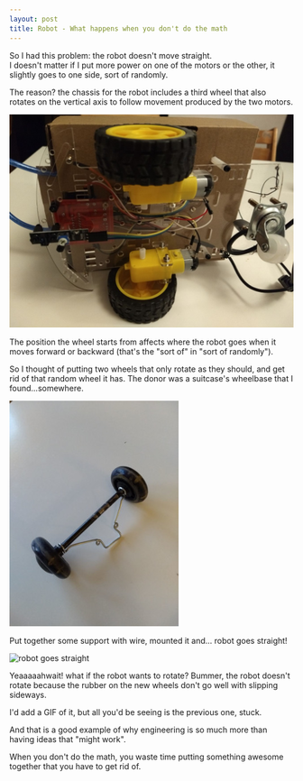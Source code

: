 ```yaml
---
layout: post
title: Robot - What happens when you don't do the math
---
```


So I had this problem: the robot doesn't move straight.  
I doesn't matter if I put more power on one of the motors or the other, it slightly goes to one side, sort of randomly.

The reason? the chassis for the robot includes a third wheel that also rotates on the vertical axis to follow movement produced by the two motors.

![rear axle with one wheel](/assets/robot/bottom.jpg)

The position the wheel starts from affects where the robot goes when it moves forward or backward (that's the "sort of" in "sort of randomly").

So I thought of putting two wheels that only rotate as they should, and get rid of that random wheel it has. The donor was a suitcase's wheelbase that I found...somewhere.

![rear axle with two wheels](/assets/robot/rear_axle_test.jpg)

Put together some support with wire, mounted it and... robot goes straight!

![robot goes straight](/assets/robot/rear_axle_2wheel_test.gif)

Yeaaaaahwait! what if the robot wants to rotate? Bummer, the robot doesn't rotate because the rubber  on the new wheels don't go well with slipping sideways.

I'd add a GIF of it, but all you'd be seeing is the previous one, stuck.

And that is a good example of why engineering is so much more than having ideas that "might work".

When you don't do the math, you waste time putting something awesome together that you have to get rid of.
